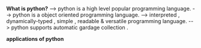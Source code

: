 **What is python?**
--> python is a high level popular programming language.
--> python is a object oriented programming language.
--> interpreted , dynamically-typed , simple , readable & versatile programming language.
--> python  supports automatic gardage collection .

**applications of python**
